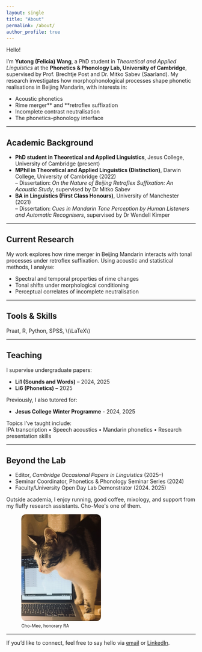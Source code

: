 ```yaml
---
layout: single
title: "About"
permalink: /about/
author_profile: true
---
```

Hello!

I’m **Yutong (Felicia) Wang**, a PhD student in *Theoretical and Applied Linguistics* at the **Phonetics & Phonology Lab, University of Cambridge**, supervised by Prof. Brechtje Post and Dr. Mitko Sabev (Saarland). My research investigates how morphophonological processes shape phonetic realisations in Beijing Mandarin, with interests in:

- Acoustic phonetics
- Rime merger** and **retroflex suffixation
- Incomplete contrast neutralisation
- The phonetics–phonology interface

---

## Academic Background

- **PhD student in Theoretical and Applied Linguistics**, Jesus College, University of Cambridge (present)  
- **MPhil in Theoretical and Applied Linguistics (Distinction)**, Darwin College, University of Cambridge (2022)  
  – Dissertation: *On the Nature of Beijing Retroflex Suffixation: An Acoustic Study*, supervised by Dr Mitko Sabev 
- **BA in Linguistics (First Class Honours)**, University of Manchester (2021)  
  – Dissertation: *Cues in Mandarin Tone Perception by Human Listeners and Automatic Recognisers*, supervised by Dr Wendell Kimper  


---

## Current Research

My work explores how rime merger in Beijing Mandarin interacts with tonal processes under retroflex suffixation. Using acoustic and statistical methods, I analyse:

- Spectral and temporal properties of rime changes
- Tonal shifts under morphological conditioning
- Perceptual correlates of incomplete neutralisation

---
## Tools & Skills
Praat, R, Python, SPSS, \\(\LaTeX\\)

---

## Teaching

I supervise undergraduate papers:

- **Li1 (Sounds and Words)** – 2024, 2025  
- **Li6 (Phonetics)** – 2025  

Previously, I also tutored for:

- **Jesus College Winter Programme** - 2024, 2025

Topics I’ve taught include:  
IPA transcription • Speech acoustics • Mandarin phonetics • Research presentation skills

---

## Beyond the Lab

- Editor, *Cambridge Occasional Papers in Linguistics* (2025–)  
- Seminar Coordinator, Phonetics & Phonology Seminar Series (2024)  
- Faculty/University Open Day Lab Demonstrator (2024. 2025)

Outside academia, I enjoy running, good coffee, mixology, and support from my fluffy research assistants. Cho-Mee's one of them.

<figure>
  <img src="/assets/images/cho-mee.jpg" alt="Cho-Mee the cat" style="max-width: 50%; border-radius: 12px;">
  <figcaption><small>Cho-Mee, honorary RA </small></figcaption>
</figure>

---


If you’d like to connect, feel free to say hello via [email](mailto:yw590@cam.ac.uk) or [LinkedIn](https://uk.linkedin.com/in/yutong-wang-8046b1233).
